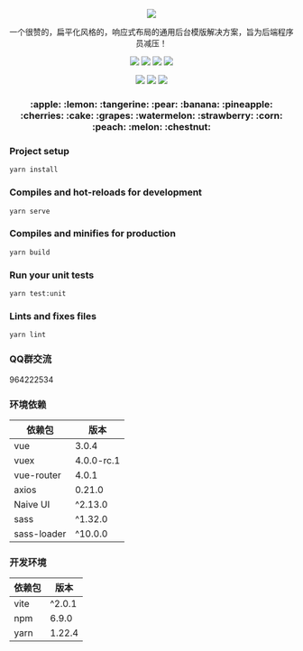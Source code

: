 <p align="center">
    <img src="https://images.gitee.com/uploads/images/2020/0105/013757_3dfb160a_1152471.png"/>
    <p align="center">
        一个很赞的，扁平化风格的，响应式布局的通用后台模版解决方案，旨为后端程序员减压！
    </p>
    <p align="center">
        <img src="https://img.shields.io/badge/vue-%3E%3D3.0.0-brightgreen">
        <img src="https://img.shields.io/badge/vite-%3E%3D2.0.0-brightgreen">
        <img src="https://img.shields.io/badge/Naive UI-%3E%3D2.13.0-brightgreen">
        <img src="https://img.shields.io/badge/LICENSE-MIT-yellowgreen">
    </p>
    <p align="center">
        <img src="https://img.shields.io/badge/axios-%3E%3D0.21.0-brightgreen">
        <img src="https://img.shields.io/badge/yarn-%3E%3D1.22.4-brightgreen">
        <img src="https://img.shields.io/badge/node-%3E%3Dv12.13.1-brightgreen">
    </p>
</p>
<h3 align="center">
    :apple: :lemon: :tangerine: :pear: :banana: :pineapple: :cherries: 
    :cake: :grapes: :watermelon: :strawberry: :corn: :peach: :melon: :chestnut: 
</h3>

### Project setup
```
yarn install
```

### Compiles and hot-reloads for development
```
yarn serve
```

### Compiles and minifies for production
```
yarn build
```

### Run your unit tests
```
yarn test:unit
```

### Lints and fixes files
```
yarn lint
```

### QQ群交流

964222534

### 环境依赖

| 依赖包 | 版本 |
|----------|----------|
| vue | 3.0.4 |
| vuex | 4.0.0-rc.1 |
| vue-router | 4.0.1 |
| axios | 0.21.0 |
| Naive UI | ^2.13.0 |
| sass | ^1.32.0 |
| sass-loader | ^10.0.0 |

### 开发环境

| 依赖包 | 版本 |
|----------|----------|
| vite | ^2.0.1 |
| npm | 6.9.0 |
| yarn | 1.22.4 |